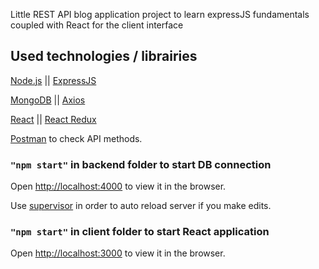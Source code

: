 Little REST API blog application project to learn expressJS fundamentals coupled with 
React for the client interface

## Used technologies / librairies

[Node.js](https://nodejs.org/en/) || [ExpressJS](https://expressjs.com/fr/)

[MongoDB](https://www.mongodb.com/) || [Axios](https://www.npmjs.com/package/axios)

[React](https://fr.reactjs.org/) || [React Redux](https://react-redux.js.org/)

[Postman](https://www.postman.com/) to check API methods.


### `"npm start"` in backend folder to start DB connection

Open [http://localhost:4000](http://localhost:4000) to view it in the browser.

Use [supervisor](https://www.npmjs.com/package/supervisor) 
in order to auto reload server if you make edits.<br />

### `"npm start"` in client folder to start React application
Open [http://localhost:3000](http://localhost:3000) to view it in the browser.

